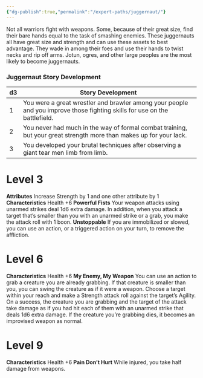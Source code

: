 ```yaml
---
{"dg-publish":true,"permalink":"/expert-paths/juggernaut/"}
---
```


Not all warriors fight with weapons. Some, because of their great size, find their bare hands equal to the task of smashing enemies. These juggernauts all have great size and strength and can use these assets to best advantage. They wade in among their foes and use their hands to twist necks and rip off arms. Jotun, ogres, and other large peoples are the most likely to become juggernauts.
### Juggernaut Story Development

| d3  | Story Development                                                                                                         |
| --- | ------------------------------------------------------------------------------------------------------------------------- |
| 1   | You were a great wrestler and brawler among your people and you improve those fighting skills for use on the battlefield. |
| 2   | You never had much in the way of formal combat training, but your great strength more than makes up for your lack.        |
| 3   | You developed your brutal techniques after observing a giant tear men limb from limb.                                     |
# Level 3
**Attributes** Increase Strength by 1 and one other attribute by 1
**Characteristics** Health +6
**Powerful Fists** Your weapon attacks using unarmed strikes deal 1d6 extra damage. In addition, when you attack a target that’s smaller than you with an unarmed strike or a grab, you make the attack roll with 1 boon.
**Unstoppable** If you are immobilized or slowed, you can use an action, or a triggered action on your turn, to remove the affliction.
# Level 6
**Characteristics** Health +6
**My Enemy, My Weapon** You can use an action to grab a creature you are already grabbing. If that creature is smaller than you, you can swing the creature as if it were a weapon. Choose a target within your reach and make a Strength attack roll against the target’s Agility. On a success, the creature you are grabbing and the target of the attack take damage as if you had hit each of them with an unarmed strike that deals 1d6 extra damage. If the creature you’re grabbing dies, it becomes an improvised weapon as normal.
# Level 9
**Characteristics** Health +6
**Pain Don’t Hurt** While injured, you take half damage from weapons.